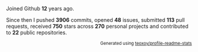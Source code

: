 Joined Github **12** years ago.

Since then I pushed **3906** commits, opened **48** issues, submitted **113** pull requests, received **750** stars across **270** personal projects and contributed to **22** public repositories.

<p align="right"><sub>Generated using <a href="https://github.com/marketplace/actions/profile-readme-stats">teoxoy/profile-readme-stats</a></sub></p>
